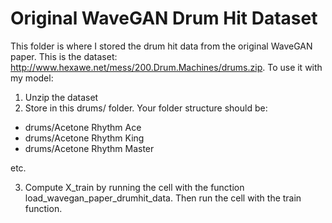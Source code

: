 # Original WaveGAN Drum Hit Dataset

This folder is where I stored the drum hit data from the original WaveGAN paper. This is the dataset: http://www.hexawe.net/mess/200.Drum.Machines/drums.zip. To use it with my model:

1) Unzip the dataset
2) Store in this drums/ folder. Your folder structure should be: 

* drums/Acetone Rhythm Ace
* drums/Acetone Rhythm King
* drums/Acetone Rhythm Master

etc. 

3) Compute X_train by running the cell with the function load_wavegan_paper_drumhit_data. Then run the cell with the train function. 
